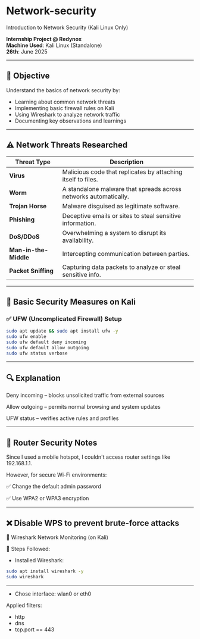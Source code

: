 # Network-security
Introduction to Network Security (Kali Linux Only)


**Internship Project @ Redynox**  
**Machine Used**: Kali Linux (Standalone)  
**26th**: June 2025

---

## 🧩 Objective

Understand the basics of network security by:

- Learning about common network threats
- Implementing basic firewall rules on Kali
- Using Wireshark to analyze network traffic
- Documenting key observations and learnings

---

## ⚠️ Network Threats Researched


| Threat Type        | Description |
|--------------------|-------------|
| **Virus**          | Malicious code that replicates by attaching itself to files. |
| **Worm**           | A standalone malware that spreads across networks automatically. |
| **Trojan Horse**   | Malware disguised as legitimate software. |
| **Phishing**       | Deceptive emails or sites to steal sensitive information. |
| **DoS/DDoS**       | Overwhelming a system to disrupt its availability. |
| **Man-in-the-Middle** | Intercepting communication between parties. |
| **Packet Sniffing**| Capturing data packets to analyze or steal sensitive info. |

---

## 🔧 Basic Security Measures on Kali


### ✅ UFW (Uncomplicated Firewall) Setup

```bash
sudo apt update && sudo apt install ufw -y
sudo ufw enable
sudo ufw default deny incoming
sudo ufw default allow outgoing
sudo ufw status verbose
```

---

## 🔍 Explanation

Deny incoming – blocks unsolicited traffic from external sources

Allow outgoing – permits normal browsing and system updates

UFW status – verifies active rules and profiles

---


## 📶 Router Security Notes

Since I used a mobile hotspot, I couldn't access router settings like 192.168.1.1.

However, for secure Wi-Fi environments:

✅ Change the default admin password

✅ Use WPA2 or WPA3 encryption

---


## ❌ Disable WPS to prevent brute-force attacks

🔬 Wireshark Network Monitoring (on Kali)



🧪 Steps Followed:

- Installed Wireshark:

```bash
sudo apt install wireshark -y
sudo wireshark
```

---

- Chose interface: wlan0 or eth0

Applied filters:

- http
- dns
- tcp.port == 443


